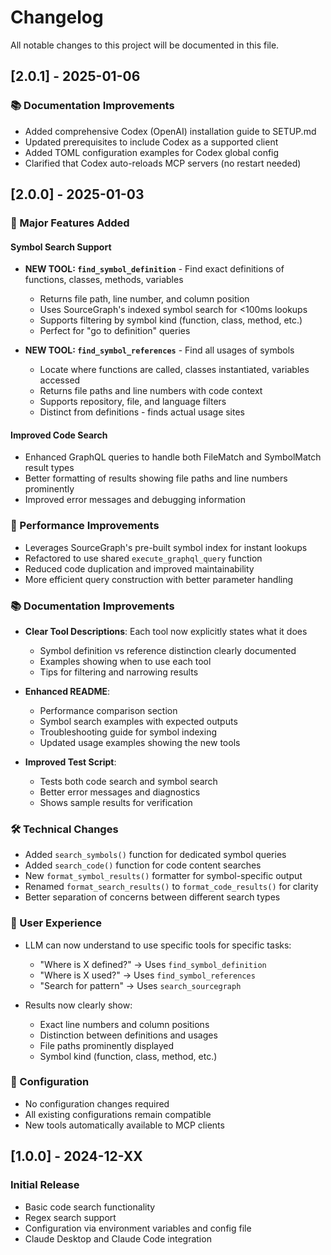 # Changelog

All notable changes to this project will be documented in this file.

## [2.0.1] - 2025-01-06

### 📚 Documentation Improvements
- Added comprehensive Codex (OpenAI) installation guide to SETUP.md
- Updated prerequisites to include Codex as a supported client
- Added TOML configuration examples for Codex global config
- Clarified that Codex auto-reloads MCP servers (no restart needed)

## [2.0.0] - 2025-01-03

### 🎉 Major Features Added

#### Symbol Search Support
- **NEW TOOL: `find_symbol_definition`** - Find exact definitions of functions, classes, methods, variables
  - Returns file path, line number, and column position
  - Uses SourceGraph's indexed symbol search for <100ms lookups
  - Supports filtering by symbol kind (function, class, method, etc.)
  - Perfect for "go to definition" queries

- **NEW TOOL: `find_symbol_references`** - Find all usages of symbols
  - Locate where functions are called, classes instantiated, variables accessed
  - Returns file paths and line numbers with code context
  - Supports repository, file, and language filters
  - Distinct from definitions - finds actual usage sites

#### Improved Code Search
- Enhanced GraphQL queries to handle both FileMatch and SymbolMatch result types
- Better formatting of results showing file paths and line numbers prominently
- Improved error messages and debugging information

### 🚀 Performance Improvements
- Leverages SourceGraph's pre-built symbol index for instant lookups
- Refactored to use shared `execute_graphql_query` function
- Reduced code duplication and improved maintainability
- More efficient query construction with better parameter handling

### 📚 Documentation Improvements
- **Clear Tool Descriptions**: Each tool now explicitly states what it does
  - Symbol definition vs reference distinction clearly documented
  - Examples showing when to use each tool
  - Tips for filtering and narrowing results
  
- **Enhanced README**:
  - Performance comparison section
  - Symbol search examples with expected outputs
  - Troubleshooting guide for symbol indexing
  - Updated usage examples showing the new tools

- **Improved Test Script**:
  - Tests both code search and symbol search
  - Better error messages and diagnostics
  - Shows sample results for verification

### 🛠️ Technical Changes
- Added `search_symbols()` function for dedicated symbol queries
- Added `search_code()` function for code content searches
- New `format_symbol_results()` formatter for symbol-specific output
- Renamed `format_search_results()` to `format_code_results()` for clarity
- Better separation of concerns between different search types

### 🎯 User Experience
- LLM can now understand to use specific tools for specific tasks:
  - "Where is X defined?" → Uses `find_symbol_definition`
  - "Where is X used?" → Uses `find_symbol_references`
  - "Search for pattern" → Uses `search_sourcegraph`
  
- Results now clearly show:
  - Exact line numbers and column positions
  - Distinction between definitions and usages
  - File paths prominently displayed
  - Symbol kind (function, class, method, etc.)

### 🔧 Configuration
- No configuration changes required
- All existing configurations remain compatible
- New tools automatically available to MCP clients

## [1.0.0] - 2024-12-XX

### Initial Release
- Basic code search functionality
- Regex search support
- Configuration via environment variables and config file
- Claude Desktop and Claude Code integration
